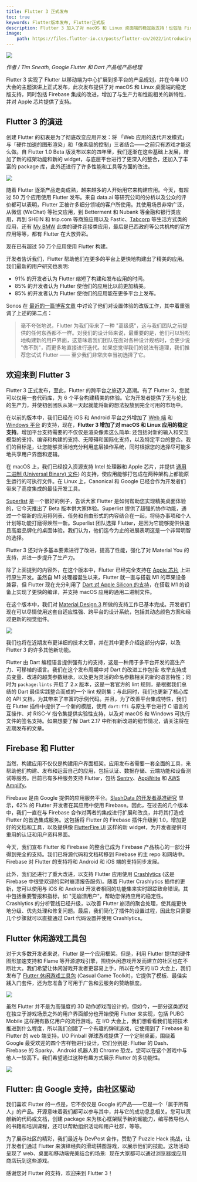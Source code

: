 ```yaml
---
title: Flutter 3 正式发布
toc: true
keywords: Flutter版本发布, Flutter正式版
description: Flutter 3 加入了对 macOS 和 Linux 桌面端的稳定版支持！也包括 Firebase、生产力和性能相关的更新。
image:
    path: https://files.flutter-io.cn/posts/flutter-cn/2022/introducing-flutter-3/flutter3_hero.png
---
```


![](https://files.flutter-io.cn/posts/flutter-cn/2022/introducing-flutter-3/flutter3_hero.png)

_作者 / Tim Sneath, Google Flutter 和 Dart 产品组产品经理_

Flutter 3 实现了 Flutter 以移动端为中心扩展到多平台的产品规划，并在今年 I/O 大会的主题演讲上正式发布，此次发布提供了对 macOS 和 Linux 桌面端的稳定版支持，同时包括 Firebase 集成的改进，增加了与生产力和性能相关的新特性，并对 Apple 芯片提供了支持。

## Flutter 3 的演进

创建 Flutter 的初衷是为了彻底改变应用开发：将 「Web 应用的迭代开发模式」与「硬件加速的图形渲染」和「像素级的控制」三者结合——之前只有游戏才能这么做。自 Flutter 1.0 Beta 版发布以来的四年里，我们逐渐在这些基础上发展，增加了新的框架功能和新的 widget，与底层平台进行了更深入的整合，还加入了丰富的 package 库，此外还进行了许多性能和工具等方面的改进。

![](https://files.flutter-io.cn/posts/flutter-cn/2022/introducing-flutter-3/flutter-milestones.png)

随着 Flutter 逐渐产品走向成熟，越来越多的人开始用它来构建应用。今天，有超过 50 万个应用使用 Flutter 发布。来自 data.ai 等研究公司的分析以及公众的评价都可以表明，Flutter 正被许多细分领域的客户所使用。其使用场景非常广泛，从微信 (WeChat) 等社交应用，到 Betterment 和 Nubank 等金融和银行类应用，再到 SHEIN 和 trip.com 等商旅应用以及 Fastic、[Tabcorp](https://auspreneur.com.au/tabcorp-adopts-googles-flutter-platform/ "Tabcorp 使用 Google Flutter 平台进行构建") 等生活方式类的应用，还有 [My BMW](https://www.press.bmwgroup.com/global/article/detail/T0328610EN/the-my-bmw-app:-new-features-and-tech-insights-for-march-2021 "My BMW 应用: 2021 年 3 月的新特性更新和技术说明") 此类的硬件连接类应用，最后是巴西政府等公共机构的官方应用等等，都有 Flutter 在大放异彩。

<highlight>现在已有超过 50 万个应用使用 Flutter 构建。</highlight>

开发者告诉我们，Flutter 帮助他们在更多的平台上更快地构建出了精美的应用。我们最新的用户研究也表明:

- 91\% 的开发者认为 Flutter 缩短了构建和发布应用的时间。
- 85\% 的开发者认为 Flutter 使他们的应用比以前更加精美。
- 85\% 的开发者认为 Flutter 使他们的应用能在更多平台上发布。

Sonos 在 [最近的一篇博客文章](https://tech-blog.sonos.com/posts/renovating-setup-with-flutter/ "最近的一篇博客文章") 中讨论了他们对设置体验的改版工作，其中着重强调了上述的第二点：

> 毫不夸张地说，Flutter 为我们带来了一种 "高级感"，这与我们团队之前提供的任何东西都不一样。对我们的设计师来说，最重要的是，他们可以轻松地构建新的用户界面，这意味着我们团队在面对各种设计规格时，会更少说 "做不到"，而更多地直接进行迭代。如果您觉得我们的说法有道理，我们推荐您试试 Flutter —— 至少我们非常庆幸当初选择了它。

## 欢迎来到 Flutter 3

Flutter 3 正式发布，至此，Flutter 的跨平台之旅迈入高潮。有了 Flutter 3，您就可以仅用一套代码库，为 6 个平台构建精美的体验。它为开发者提供了无与伦比的生产力，并使初创团队从第一天起就能将新的想法投放到完全可用的市场中。

在以前的版本中，我们已经在 iOS 和 Android 平台之外增加了 [Web 端](https://mp.weixin.qq.com/s/6oSwvPsMy6r4AW90aostiA) 和 [Windows 平台](https://mp.weixin.qq.com/s/GSsym9zSYusZkrNLI2a6fQ) 的支持，现在，**Flutter 3 增加了对 macOS 和 Linux 应用的稳定支持**。增加平台支持需要的不仅仅是渲染像素这么简单: 还包括对新的输入和交互模型的支持、编译和构建的支持、无障碍和国际化支持，以及特定平台的整合。我们的目标是，让您能够灵活地充分利用底层操作系统，同时根据您的选择尽可能多地共享用户界面和逻辑。

在 macOS 上，我们已经投入资源支持 Intel 处理器和 Apple 芯片，并提供 [通用二进制 (Universal Binary) 文件](https://developer.apple.com/documentation/apple-silicon/building-a-universal-macos-binary "Apple 开发者文档: 构建通用 mac OS 二进制文件")) 的支持，使应用能够打包成在两种架构上都能原生运行的可执行文件。在 Linux 上，Canonical 和 Google 已经合作为开发者们带来了高度集成的最佳开发工具。

[Superlist](https://superlist.com/ "团队生产力提高工具 Superlist") 是一个很好的例子，告诉大家 Flutter 是如何帮助您实现精美桌面体验的，它今天推出了 Beta 版本供大家体验。Superlist 提供了超强的协作功能，通过一个崭新的应用将列表、任务和自由形式的内容结合在一起，将待办事项和个人计划等功能打磨得焕然一新。Superlist 团队选择 Flutter，是因为它能够提供快速且高度品牌化的桌面体验。我们认为，他们迄今为止的进展表明这是一个非常明智的选择。

Flutter 3 还对许多基本要素进行了改进，提高了性能，强化了对 Material You 的支持，并进一步提升了生产力。

除了上面提到的内容外，在这个版本中，Flutter 已经完全支持在 [Apple 芯片](https://support.apple.com/zh-cn/HT211814 "搭载 Apple 芯片的 Mac 电脑") 上进行原生开发。虽然自 M1 处理器诞生以来，Flutter 就一直与搭载 M1 的苹果设备兼容，但 Flutter 现在充分利用了 [Dart 对 Apple Silicon 的支持](https://mp.weixin.qq.com/s/mogv7U94WdZQ5Wd_S0kXLg)，在搭载 M1 的设备上实现了更快的编译，并支持 macOS 应用的通用二进制文件。

在这个版本中，我们对 [Material Design 3](https://m3.material-io.cn "Material Design 3 主页") 所做的支持工作已基本完成。开发者们现在可以尽情使用这套自适应性强、跨平台的设计系统，包括其动态颜色方案和经过更新的视觉组件。

![](https://files.flutter-io.cn/posts/flutter-cn/2022/introducing-flutter-3/m3-support.png)

我们也将在近期发布更详细的技术文章，并在其中更多介绍这部分内容，以及 Flutter 3 的许多其他新功能。

Flutter 由 Dart 编程语言提供强有力的支持，这是一种用于多平台开发的高生产力、可移植的语言。我们在这个发布周期中对 Dart 的改进工作包括: 枚举支持成员变量、改进的超类参数继承，以及更为灵活的命名参数相关的新的语言特性；同时为 `package:lints` 开启了 2.x 版本，这是一套官方的 lint 规则，是根据我们总结的 Dart 最佳实践整合而成的一个 lint 规则集；与此同时，我们也更新了核心库的 API 文档，为其带来了丰富的示例代码。并且，为了改善平台集成特性，我们在 Flutter 插件中提供了一个新的模版，使用 `dart:ffi` 与原生平台进行 C 语言的互操作、对 RISC-V 指令集提供实验性支持，以及对 macOS 和 Windows 可执行文件的签名支持。如果想要了解 Dart 2.17 中所有新改进的细节情况，请关注将在近期发布的文章。

## Firebase 和 Flutter

当然，构建应用不仅仅是构建用户界面框架。应用发布者需要一套全面的工具，来帮助他们构建、发布和运营自己的应用，包括认证、数据存储、云端功能和设备测试等服务。目前已有多种服务支持 Flutter，包括 [Sentry](https://docs.sentry.io/platforms/flutter/ "Sentry 文档: Flutter 平台集成")、[AppWrite](https://appwrite.io/docs/getting-started-for-flutter "AppWrite 文档: 在 Appwrite 平台中使用 Flutter") 和 [AWS Amplify](https://docs.amplify.aws/start/q/integration/flutter/ "AWS Amplify 文档: Flutter 集成")。

Firebase 是由 Google 提供的应用服务平台。[SlashData 的开发者基准研究](https://www.slashdata.co/developer-program-benchmarking/ "SlashData 的开发者基准研究") 显示，62\% 的 Flutter 开发者在其应用中使用 Firebase。因此，在过去的几个版本中，我们一直在与 Firebase 合作对两者的集成进行扩展和改良，并将其打造成 Flutter 的首选集成服务。这包括将 Flutter 的 Firebase 插件升级到 1.0，增加更好的文档和工具，以及提供像 [FlutterFire UI](https://pub.flutter-io.cn/packages/flutterfire_ui "FlutterFire UI package 页面") 这样的新 widget，为开发者提供可重用的认证和用户资料界面。

今天，我们宣布 Flutter 和 Firebase 的整合已成为 Firebase 产品核心的一部分并得到完全的支持。我们已将源代码和文档转移到 Firebase 的主 repo 和网站中。Firebase 对 Flutter 的支持将和 Android 和 iOS 端的支持同步发展。

此外，我们还进行了重大改进，以支持 Flutter 应用使用 [Crashlytics](https://firebase.google.cn/docs/crashlytics "Firebase Crashlytics 产品主页") (这是 Firebase 中很受欢迎的实时崩溃报告服务)。随着 Flutter Crashlytics 插件的更新，您可以使用与 iOS 和 Android 开发者相同的功能集来实时跟踪致命错误。其中包括重要警报和指标，如 "无崩溃用户"，帮助您保持应用的稳定性。Crashlytics 的分析管线已经升级，以改善 Flutter 崩溃的聚合处理，使其能更快地分级、优先处理和修复问题。最后，我们简化了插件的设置过程，因此您只需要几个步骤就可以直接通过 Dart 代码设置并使用 Crashlytics。

## Flutter 休闲游戏工具包

对于大多数开发者来说，Flutter 是一个应用框架。但是，利用 Flutter 提供的硬件图形加速支持和 Flame 等开源游戏引擎，围绕休闲游戏开发而建立的社区也在不断壮大。我们希望让休闲游戏开发者更容易上手，所以在今天的 I/O 大会上，我们发布了 [Flutter 休闲游戏工具包](https://flutter.dev/games "Flutter 休闲游戏工具包") \(Casual Game Toolkit\)，它提供了模板、最佳实践入门套件，还为您准备了可用于广告和云服务的赞助额度。

![](https://files.flutter-io.cn/posts/flutter-cn/2022/introducing-flutter-3/announcing-flutter-casual-game-toolkit.png)

虽然 Flutter 并不是为高强度的 3D 动作游戏而设计的，但如今，一部分这类游戏在独立于游戏场景之外的用户界面部分也开始使用 Flutter 来实现，包括 PUBG Mobile 这样拥有数亿用户的流行游戏。在 I/O 大会上，我们想看看我们能把技术推进到什么程度，所以我们创建了一个有趣的弹球游戏，它使用到了 Firebase 和 Flutter 的 web 端支持。I/O Pinball 弹球游戏提供了一个定制桌面，围绕着 Google 最受欢迎的四个吉祥物进行设计，它们分别是: Flutter 的 Dash、Firebase 的 Sparky、Android 机器人和 Chrome 恐龙，您可以在这个游戏中与他人一较高下。我们希望通过这种有趣方式展示 Flutter 的多功能性。

![](https://files.flutter-io.cn/posts/flutter-cn/2022/introducing-flutter-3/io-pinball.png)

## Flutter: 由 Google 支持，由社区驱动

我们喜欢 Flutter 的一点是，它不仅仅是 Google 的产品——它是一个「属于所有人」的产品。开源意味着我们都可以参与其中，并与它的成功息息相关。您可以贡献新的代码或文档，创建 package 来为核心框架赋予新的超能力，编写教导他人的书籍和培训课程，还可以帮助组织活动和用户社群，等等。

为了展示社区的精彩，我们最近与 DevPost 合作，赞助了 Puzzle Hack 挑战，让开发者们通过 Flutter 来演绎经典的滑动拼图游戏，以展示他们的技能。这场活动呈现了 web、桌面和移动端完美结合的场景:  现在大家都可以通过浏览器或应用商店玩到这些游戏。  

感谢您对 Flutter 的支持，欢迎来到 Flutter 3！
